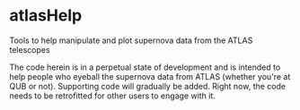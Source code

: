 # atlasHelp
Tools to help manipulate and plot supernova data from the ATLAS telescopes

The code herein is in a perpetual state of development and is intended to help people who eyeball the supernova data from ATLAS (whether you're at QUB or not). Supporting code will gradually be added. Right now, the code needs to be retrofitted for other users to engage with it.
